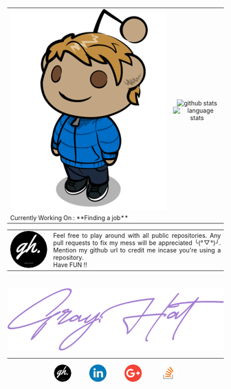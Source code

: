 <table cellpadding="0%" cellspacing="0%" border="0" align="center">
    <tr cellpadding="0%" cellspacing="0%" border="0">
        <td cellpadding="0%" cellspacing="0%" border="0" style="border-collapse:collapse;border:none" align="center">
        <img alt="GrayHat" title="GrayHat" src="anim_me.png"/>
        </td>
        <td cellpadding="0%" cellspacing="0%" border="0" style="border-collapse:collapse;border:none" align="justify"><div align="center"><img src="https://github-readme-stats.vercel.app/api?username=GrayHat12&count_private=true&show_icons=true&theme=tokyonight" alt="github stats" title="Github Stats"/><br /><img src="https://github-readme-stats.vercel.app/api/top-langs/?username=GrayHat12&layout=compact&count_private=true&show_icons=true&theme=tokyonight&langs_count=6" alt="language stats" title="language stats"/>
</div>
</td>
    </tr>
    <tr>
        <td colspan="2">
            <span>Currently Working On : **Finding a job**
        </td>
    </tr>
</table>


<table cellpadding="0%" cellspacing="0%" border="0" align="center">
    <tr cellpadding="0%" cellspacing="0%" border="0">
        <td cellpadding="0%" cellspacing="0%" border="0" style="border-collapse:collapse;border:none" align="center">
        <img style="border-radius:50%" src="/logos/website.png" title="Rahul" />
        </td>
        <td cellpadding="0%" cellspacing="0%" border="0" style="border-collapse:collapse;border:none" align="justify">Feel free to play around with all public repositories. Any pull requests to fix my mess will be appreciated ╰(°▽°)╯. Mention my github url to credit me incase you're using a repository. <br> Have FUN !!</td>
    </tr>
</table>

# 

<div align="center">
<img src="sign.svg" />
</div>

------------

<div align="center">
<a target="_blank" style="margin:10px" href="https://grayhat12.netlify.app/"><img style="border-radius:50%" src="/logos/website.png" width="40" alt="website" title="portfolio" /></a>
&emsp;
<a target="_blank" style="margin:10px" href="https://www.linkedin.com/in/grayhat/"><img src="/logos/linkedin.png" width="40" alt="linkedin" title="linkedin" /></a>
&emsp;
<a target="_blank" style="margin:10px" href="mailto:grayhathacks10@gmail.com"><img src="/logos/google-plus.png" alt="google plus" title="email" width="40" /></a>
&emsp;
<a target="_blank" style="margin:10px" href="https://stackoverflow.com/users/12036506/gray-hat"><img alt="stackoverflow" title="stackoverflow gray-hat" src="/logos/stackoverflow.png" width="40" /></a>
</div>
